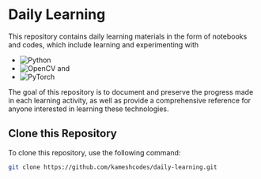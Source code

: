 # Daily Learning

This repository contains daily learning materials in the form of notebooks and codes, which include learning and experimenting with 
- ![Python](https://img.shields.io/badge/-Python-3776AB?logo=python&logoColor=white) 
- ![OpenCV](https://img.shields.io/badge/-OpenCV-5C3EE8?logo=opencv&logoColor=white) and 
- ![PyTorch](https://img.shields.io/badge/-PyTorch-EE4C2C?logo=pytorch&logoColor=white) 

The goal of this repository is to document and preserve the progress made in each learning activity, as well as provide a comprehensive reference for anyone interested in learning these technologies.

## Clone this Repository

To clone this repository, use the following command:

```bash
git clone https://github.com/kameshcodes/daily-learning.git
